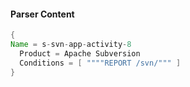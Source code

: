 #### Parser Content
```Java
{
Name = s-svn-app-activity-8
  Product = Apache Subversion
  Conditions = [ """"REPORT /svn/""" ]
}
```